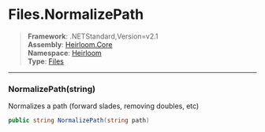 # Files.NormalizePath

> **Framework**: .NETStandard,Version=v2.1  
> **Assembly**: [Heirloom.Core][0]  
> **Namespace**: [Heirloom][0]  
> **Type**: [Files][1]

--------------------------------------------------------------------------------

### NormalizePath(string)

Normalizes a path (forward slades, removing doubles, etc)

```cs
public string NormalizePath(string path)
```

[0]: ../Heirloom.Core.md
[1]: Heirloom.Files.md
